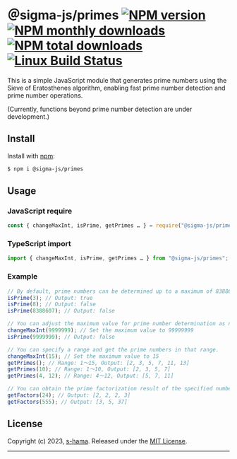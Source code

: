 # ＠sigma-js/primes [![NPM version](https://img.shields.io/npm/v/@sigma-js/primes.svg?style=flat)](https://www.npmjs.com/package/@sigma-js/primes) [![NPM monthly downloads](https://img.shields.io/npm/dm/@sigma-js/primes.svg?style=flat)](https://npmjs.org/package/@sigma-js/primes) [![NPM total downloads](https://img.shields.io/npm/dt/@sigma-js/primes.svg?style=flat)](https://npmjs.org/package/@sigma-js/primes) [![Linux Build Status](https://img.shields.io/travis/jonschlinkert/@sigma-js/primes.svg?style=flat&label=Travis)](https://travis-ci.org/jonschlinkert/@sigma-js/primes)

This is a simple JavaScript module that generates prime numbers using the Sieve of Eratosthenes algorithm, enabling fast prime number detection and prime number operations. 

(Currently, functions beyond prime number detection are under development.)


## Install

Install with [npm](https://www.npmjs.com/):

```sh
$ npm i @sigma-js/primes
```

## Usage

### JavaScript require
```js
const { changeMaxInt, isPrime, getPrimes … } = require("@sigma-js/primes");
```

### TypeScript import
```js
import { changeMaxInt, isPrime, getPrimes … } from "@sigma-js/primes";
```

### Example
```js
// By default, prime numbers can be determined up to a maximum of 8388607.
isPrime(3); // Output: true
isPrime(8); // Output: false
isPrime(8388607); // Output: false

// You can adjust the maximum value for prime number determination as needed.
changeMaxInt(9999999); // Set the maximum value to 99999999
isPrime(9999999); // Output: false

// You can specify a range and get the prime numbers in that range.
changeMaxInt(15); // Set the maximum value to 15
getPrimes(); // Range: 1〜15, Output: [2, 3, 5, 7, 11, 13]
getPrimes(10); // Range: 1〜10, Output: [2, 3, 5, 7]
getPrimes(4, 12); // Range: 4〜12, Output: [5, 7, 11]

// You can obtain the prime factorization result of the specified number.
getFactors(24); // Output: [2, 2, 2, 3]
getFactors(555); // Output: [3, 5, 37]
```

## License

Copyright (c) 2023, [s-hama](https://github.com/s-hama).
Released under the [MIT License](LICENSE).

***

